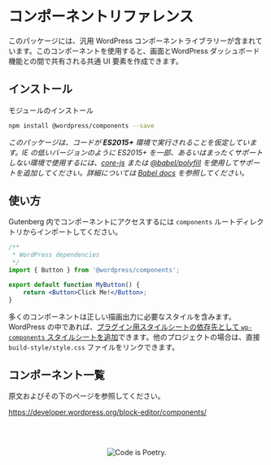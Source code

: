 <!--
# Component Reference

This packages includes a library of generic WordPress components to be used for creating common UI elements shared between screens and features of the WordPress dashboard.
-->
# コンポーネントリファレンス

このパッケージには、汎用 WordPress コンポーネントライブラリーが含まれています。このコンポーネントを使用すると、画面とWordPress ダッシュボード機能との間で共有される共通 UI 要素を作成できます。

<!--
## Installation

Install the module

```bash
npm install @wordpress/components --save
```
-->
## インストール

モジュールのインストール

```bash
npm install @wordpress/components --save
```

<!--
_This package assumes that your code will run in an **ES2015+** environment. If you're using an environment that has limited or no support for ES2015+ such as lower versions of IE then using [core-js](https://github.com/zloirock/core-js) or [@babel/polyfill](https://babeljs.io/docs/en/next/babel-polyfill) will add support for these methods. Learn more about it in [Babel docs](https://babeljs.io/docs/en/next/caveats)._
-->
_このパッケージは、コードが **ES2015+** 環境で実行されることを仮定しています。IE の低いバージョンのように ES2015+ を一部、あるいはまったくサポートしない環境で使用するには、[core-js](https://github.com/zloirock/core-js) または [@babel/polyfill](https://babeljs.io/docs/en/next/babel-polyfill) を使用してサポートを追加してください。詳細については [Babel docs](https://babeljs.io/docs/en/next/caveats) を参照してください。_

<!--
## Usage

Within Gutenberg, these components can be accessed by importing from the `components` root directory:
-->
## 使い方

Gutenberg 内でコンポーネントにアクセスするには `components` ルートディレクトリからインポートしてください。

```jsx
/**
 * WordPress dependencies
 */
import { Button } from '@wordpress/components';

export default function MyButton() {
	return <Button>Click Me!</Button>;
}
```

<!--
Many components also include styles which will need to be output in order to appear correctly. Within WordPress, you can [add the `wp-components` stylesheet as a dependency of your plugin's stylesheet](https://developer.wordpress.org/reference/functions/wp_enqueue_style/#parameters). In other projects, you can link to the `build-style/style.css` file directly.
-->
多くのコンポーネントは正しい描画出力に必要なスタイルを含みます。WordPress の中であれば、[プラグイン用スタイルシートの依存先として `wp-components` スタイルシートを追加](https://developer.wordpress.org/reference/functions/wp_enqueue_style/#parameters)できます。他のプロジェクトの場合は、直接 `build-style/style.css` ファイルをリンクできます。

## コンポーネント一覧

原文およびその下のページを参照してください。

https://developer.wordpress.org/block-editor/components/

<br/><br/><p align="center"><img src="https://s.w.org/style/images/codeispoetry.png?1" alt="Code is Poetry." /></p>
